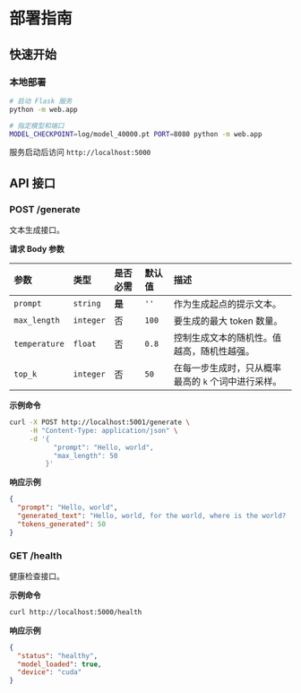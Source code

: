 # 部署指南

## 快速开始

### 本地部署

```bash
# 启动 Flask 服务
python -m web.app

# 指定模型和端口
MODEL_CHECKPOINT=log/model_40000.pt PORT=8080 python -m web.app
```

服务启动后访问 `http://localhost:5000`

## API 接口

### POST /generate

文本生成接口。

**请求 Body 参数**

| 参数          | 类型      | 是否必需 | 默认值 | 描述                                                |
| :------------ | :-------- | :------- | :----- | :-------------------------------------------------- |
| `prompt`      | `string`  | **是**   | `''`   | 作为生成起点的提示文本。                            |
| `max_length`  | `integer` | 否       | `100`  | 要生成的最大 token 数量。                           |
| `temperature` | `float`   | 否       | `0.8`  | 控制生成文本的随机性。值越高，随机性越强。          |
| `top_k`       | `integer` | 否       | `50`   | 在每一步生成时，只从概率最高的 `k` 个词中进行采样。 |

**示例命令**

```bash
curl -X POST http://localhost:5001/generate \
     -H "Content-Type: application/json" \
     -d '{
           "prompt": "Hello, world",
           "max_length": 50
         }'
```

**响应示例**

```json
{
  "prompt": "Hello, world",
  "generated_text": "Hello, world, for the world, where is the world? ...",
  "tokens_generated": 50
}
```

### GET /health

健康检查接口。

**示例命令**

```bash
curl http://localhost:5000/health
```

**响应示例**

```json
{
  "status": "healthy",
  "model_loaded": true,
  "device": "cuda"
}
```

<!--
## 生产部署

### 使用 Gunicorn

```bash
# 安装 Gunicorn
pip install gunicorn

# 启动服务（4个工作进程）
gunicorn -w 4 -b 0.0.0.0:5000 web.app:app

# 带超时设置
gunicorn -w 4 -b 0.0.0.0:5000 --timeout 120 web.app:app
```

### Docker 部署

**Dockerfile:**

```dockerfile
FROM pytorch/pytorch:2.0.0-cuda11.7-cudnn8-runtime

WORKDIR /app

# 安装依赖
COPY requirements.txt .
RUN pip install -r requirements.txt

# 复制代码
COPY model/ ./model/
COPY web/ ./web/
COPY eval/ ./eval/

# 复制模型文件
COPY log/ ./log/

# 暴露端口
EXPOSE 5000

# 启动服务
CMD ["gunicorn", "-w", "1", "-b", "0.0.0.0:5000", "web.serve:app"]
```

**构建和运行：**

```bash
# 构建镜像
docker build -t nano-gpt-api .

# 运行容器
docker run -p 5000:5000 --gpus all nano-gpt-api

# 使用环境变量
docker run -p 5000:5000 --gpus all \
    -e MODEL_CHECKPOINT=/app/log/model_40000.pt \
    nano-gpt-api
```

### 使用 Nginx 反向代理

**nginx.conf:**

```nginx
upstream app {
    server localhost:5000;
}

server {
    listen 80;
    server_name your-domain.com;

    location / {
        proxy_pass http://app;
        proxy_set_header Host $host;
        proxy_set_header X-Real-IP $remote_addr;
        proxy_read_timeout 300s;
    }
}
```

## 性能优化

### 1. 模型加载优化

```python
# 在 web/app.py 中预加载模型
model = load_model_from_checkpoint(checkpoint_path)
model.eval()  # 设置为评估模式
```

### 2. 批处理请求

对于高并发场景，可以实现请求批处理：

```python
# 累积多个请求
batch_prompts = ["prompt1", "prompt2", "prompt3"]
# 批量生成
results = batch_generate(model, batch_prompts)
```

### 3. 缓存常见请求

使用 Redis 缓存：

```bash
# 安装 Redis
pip install redis

# 在代码中使用缓存
import redis
cache = redis.Redis(host='localhost', port=6379)
```

## 监控和日志

### 基础日志

```python
import logging

logging.basicConfig(
    level=logging.INFO,
    format='%(asctime)s - %(levelname)s - %(message)s'
)
```

### 请求追踪

```python
@app.before_request
def log_request():
    logger.info(f"Request: {request.method} {request.path}")

@app.after_request
def log_response(response):
    logger.info(f"Response: {response.status_code}")
    return response
```

## 安全建议

### 1. API 密钥认证

```python
API_KEY = os.environ.get('API_KEY')

@app.before_request
def check_api_key():
    if request.headers.get('X-API-Key') != API_KEY:
        return jsonify({'error': 'Invalid API key'}), 401
```

### 2. 请求限流

```bash
# 安装限流库
pip install flask-limiter

# 使用限流
from flask_limiter import Limiter
limiter = Limiter(app, key_func=lambda: request.remote_addr)

@app.route('/generate', methods=['POST'])
@limiter.limit("10 per minute")
def generate():
    # 处理请求
```

### 3. 输入验证

```python
def validate_request(data):
    if not data.get('prompt'):
        return False, "Prompt is required"

    if len(data['prompt']) > 1000:
        return False, "Prompt too long"

    if data.get('max_length', 100) > 500:
        return False, "max_length too large"

    return True, None
``` -->
